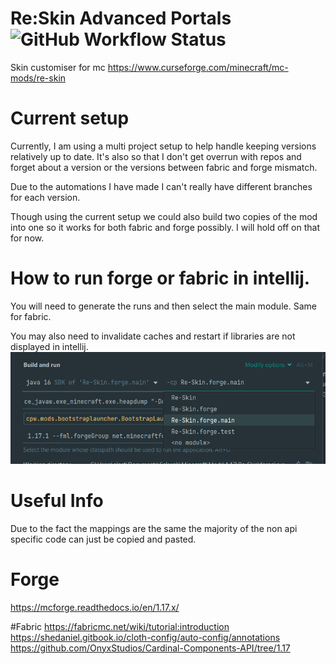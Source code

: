 # Re:Skin Advanced Portals ![GitHub Workflow Status](https://github.com/sekwah41/Re-Skin/actions/workflows/gradle.yml/badge.svg?branch=release-forge-1.16)
Skin customiser for mc https://www.curseforge.com/minecraft/mc-mods/re-skin

# Current setup
Currently, I am using a multi project setup to help handle keeping versions relatively up to date.
It's also so that I don't get overrun with repos and forget about a version or the versions between fabric and forge mismatch.

Due to the automations I have made I can't really have different branches for each version.

Though using the current setup we could also build two copies of the mod into one so it works for both fabric and forge possibly.
I will hold off on that for now.

# How to run forge or fabric in intellij.
You will need to generate the runs and then select the main module. Same for fabric.

You may also need to invalidate caches and restart if libraries are not displayed in intellij.
![img.png](.github/images/intellij.png)

# Useful Info
Due to the fact the mappings are the same the majority of the non api specific code can just be copied and pasted.

# Forge
https://mcforge.readthedocs.io/en/1.17.x/

#Fabric
https://fabricmc.net/wiki/tutorial:introduction  
https://shedaniel.gitbook.io/cloth-config/auto-config/annotations
https://github.com/OnyxStudios/Cardinal-Components-API/tree/1.17

